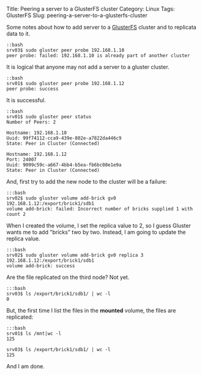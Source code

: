 Title: Peering a server to a GlusterFS cluster
Category: Linux
Tags: GlusterFS
Slug: peering-a-server-to-a-glusterfs-cluster

Some notes about how to add server to a [GlusterFS](http://gluster.org) cluster and to replicata data to it.

    ::bash
    srv03$ sudo gluster peer probe 192.168.1.10
    peer probe: failed: 192.168.1.10 is already part of another cluster

It is logical that anyone may not add a server to a gluster cluster.

    ::bash
    srv01$ sudo gluster peer probe 192.168.1.12
    peer probe: success

It is successful.

    ::bash
    srv01$ sudo gluster peer status
    Number of Peers: 2

    Hostname: 192.168.1.10
    Uuid: 99f74112-cca9-439e-802e-a7822da446c9
    State: Peer in Cluster (Connected)

    Hostname: 192.168.1.12
    Port: 24007
    Uuid: 9099c59c-a667-4bb4-b5ea-fb6bc08e1e9a
    State: Peer in Cluster (Connected)

And, first try to add the new node to the cluster will be a failure:

    :::bash
    srv02$ sudo gluster volume add-brick gv0 192.168.1.12:/export/brick1/sdb1
    volume add-brick: failed: Incorrect number of bricks supplied 1 with count 2

When I created the volume, I set the replica value to 2, so I guess Gluster wants me to add "bricks" two by two. Instead, I am going to update the replica value.

    :::bash
    srv02$ sudo gluster volume add-brick gv0 replica 3 192.168.1.12:/export/brick1/sdb1
    volume add-brick: success

Are the file replicated on the third node? Not yet.

    :::bash
    srv03$ ls /export/brick1/sdb1/ | wc -l
    0

But, the first time I list the files in the **mounted** volume, the files are replicated:

    :::bash
    srv01$ ls /mnt|wc -l
    125

    srv03$ ls /export/brick1/sdb1/ | wc -l
    125

And I am done.
